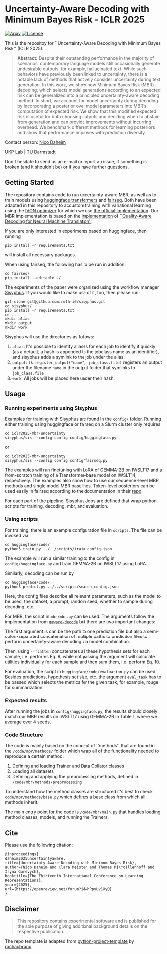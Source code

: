 # Uncertainty-Aware Decoding with Minimum Bayes Risk - ICLR 2025

[![Arxiv](https://img.shields.io/badge/Arxiv-YYMM.NNNNN-red?style=flat-square&logo=arxiv&logoColor=white)](https://arxiv.org/search/cs?searchtype=author&query=Daheim,+N)
[![License](https://img.shields.io/github/license/UKPLab/iclr2025-mbr-uncertainty)](https://opensource.org/licenses/Apache-2.0)

This is the repositoy for ``Uncertainty-Aware Decoding with Minimum Bayes Risk'' (ICLR 2025).



> **Abstract:** Despite their outstanding performance in the majority of scenarios, contemporary language models still occasionally generate undesirable outputs, for example, hallucinated text. While such behaviors have previously been linked to uncertainty, there is a notable lack of methods that actively consider uncertainty during text generation. In this work, we show how Minimum Bayes Risk (MBR) decoding, which selects model generations according to an expected risk can be generalized into a principled uncertainty-aware decoding method. In short, we account for model uncertainty during decoding by incorporating a posterior over model parameters into MBR’s computation of expected risk. We show that this modified expected risk is useful for both choosing outputs and deciding when to abstain from generation and can provide improvements without incurring overhead. We benchmark different methods for learning posteriors and show that performance improves with prediction diversity.

Contact person: [Nico Daheim](mailto:nico.daheim@tu-darmstadt.de) 

[UKP Lab](https://www.ukp.tu-darmstadt.de/) | [TU Darmstadt](https://www.tu-darmstadt.de/
)

Don't hesitate to send us an e-mail or report an issue, if something is broken (and it shouldn't be) or if you have further questions.

## Getting Started

The repository contains code to run uncertainty-aware MBR, as well as to train models using [huggingface transformers](https://github.com/huggingface/transformers) and [fairseq](https://github.com/facebookresearch/fairseq).
Both have been adapted in this repository to accustom training with variational learning using the [IVON optimizer](https://openreview.net/forum?id=cXBv07GKvk) for which we use [the official implementation](https://github.com/team-approx-bayes/ivon). Our MBR implementation is based on the [implementation](https://github.com/deep-spin/qaware-decode) of [``Quality-Aware Decoding for Neural Machine Translation''](https://aclanthology.org/2022.naacl-main.100.pdf).

If you are only interested in experiments based on huggingface, then running
```
pip install -r requirements.txt
```
will install all necessary packages.

When using fairseq, the following has to be run in addition:
```
cd fairseq/
pip install --editable ./
```

The experiments of the paper were organized using the workflow manager [Sisyphus](https://github.com/rwth-i6/sisyphus). If you would like to make use of it, too, then please run:
```
git clone git@github.com:rwth-i6/sisyphus.git
cd sisyphus/
pip install -r requirements.txt
cd ..
mkdir alias
mkdir output
mkdir work
```
Sisyphus will use the directories as follows:
  1. `alias`: It's possible to identify aliases for each job to identify it quickly (as a default, a hash is appended to the jobclass name as an identifier), and sisyphus adds a symlink to the job under the alias.
  2. `output`: `tk.register_output("name", job_class.file)` registers an output under the filename `name` in the output folder that symlinks to `job_class.file`
  3. `work`: All jobs will be placed here under their hash.

## Usage

### Running experiments using Sisyphus

Examples for training with Sisyphus are found in the `config/` folder.
Running either training using huggingface or fairseq on a Slurm cluster only requires
```
cd iclr2025-mbr-uncertainty
sisyphus/sis --config config config/huggingface.py
```
or
```
cd iclr2025-mbr-uncertainty
sisyphus/sis --config config config/fairseq.py
```

The examples will run finetuning with LoRA of GEMMA-2B on IWSLT17 and a from-scratch training of a Transformer-base model on IWSLT14, respectively.
The examples also show how to use our sequence-level MBR methods and single model MBR baselines.
Token-level posteriors can be used easily in fairseq according to the documentation in their [repo](https://github.com/facebookresearch/fairseq).

For each part of the pipeline, Sisyphus Jobs are defined that wrap python scripts for training, decoding, mbr, and evaluation.

### Using scripts

For training, there is an example configuration file in `scripts`. The file can be invoked via:

```
cd huggingface/code/
python3 train.py ../../scripts/train_config.json
```
The example will run a similar training to the config in `config/huggingface.py` and train GEMMA-2B on IWSLT17 using LoRA.

Similarly, decoding can be run by 
```
cd huggingface/code/
python3 predict.py ../../scripts/search_config.json
```
Here, the config files describe all relevant parameters, such as the model to be used, the dataset, a prompt, random seed, whether to sample during decoding, etc.

For MBR, the script in `mbr/mbr.py` can be used.
The arguments follow the implementation from [`qaware-decode`](https://github.com/deep-spin/qaware-decode) but there are two important changes:

The first argument is can be the path to one prediction file but also a semi-colon-separated concatenation of multiple paths to prediction files to perform uncertainty-aware decoding via model combination.

Then, using `--flatten` concatenates all these hypothesis sets for each sample, i.e. performs Eq. 9, while not passing the argument will calculate utilities individually for each sample and then sum them, i.e. perform Eq. 10.

For evaluation, the script in `huggingface/code/evaluation.py` can be used. Besides predictions, hypothesis set size, etc. the argument `eval_task` has to be passed which selects the metrics for the given task, for example, rouge for summarization.

### Expected results

After running the jobs in `config/huggingface.py`, the results should closely match our MBR results on IWSLT17 using GEMMA-2B in Table 1, where we average over 4 seeds.


### Code Structure

The code is mainly based on the concept of ''methods'' that are found in the `/code/mbr/methods/` folder which wrap all of the functionality needed to reproduce a certain method:
  1. Defining and loading Trainer and Data Collator classes
  2. Loading all datasets
  3. Defining and applying the preprocessing methods, defined in `/code/mbr/methods/preprocessing`

To understand how the method classes are structured it's best to check `code/mbr/methods/base.py` which defines a base class from which all methods inherit.

The main entry point for the code is `/code/mbr/main.py` that handles loading method classes, models, and running the Trainers.

## Cite

Please use the following citation:

```
@inproceedings{
daheim2025uncertaintyaware,
title={Uncertainty-Aware Decoding with Minimum Bayes Risk},
author={Nico Daheim and Clara Meister and Thomas M{\"o}llenhoff and Iryna Gurevych},
booktitle={The Thirteenth International Conference on Learning Representations},
year={2025},
url={https://openreview.net/forum?id=hPpyUv1XyQ}
}
```

## Disclaimer

> This repository contains experimental software and is published for the sole purpose of giving additional background details on the respective publication. 


The repo template is adapted from [python-project-template](https://github.com/rochacbruno/python-project-template/) by [rochacbruno](https://github.com/rochacbruno).
